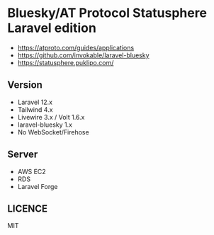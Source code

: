 Bluesky/AT Protocol Statusphere Laravel edition
====

- https://atproto.com/guides/applications
- https://github.com/invokable/laravel-bluesky
- https://statusphere.puklipo.com/

## Version
- Laravel 12.x
- Tailwind 4.x
- Livewire 3.x / Volt 1.6.x
- laravel-bluesky 1.x
- No WebSocket/Firehose

## Server
- AWS EC2
- RDS
- Laravel Forge

## LICENCE
MIT
